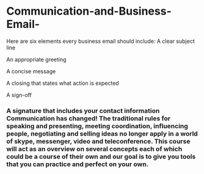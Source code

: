 # Communication-and-Business-Email-

Here are six elements every business email should include: 
A clear subject line

An appropriate greeting

A concise message

A closing that states what action is expected

A sign-off

### A signature that includes your contact information Communication has changed! The traditional rules for speaking and presenting, meeting coordination, influencing people, negotiating and selling ideas no longer apply in a world of skype, messenger, video and teleconference. This course will act as an overview on several concepts each of which could be a course of their own and our goal is to give you tools that you can practice and perfect on your own.
